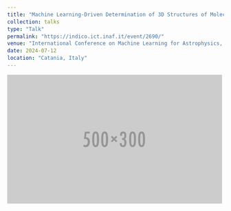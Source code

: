 ```yaml
---
title: "Machine Learning-Driven Determination of 3D Structures of Molecular Clouds in High-Resolution mm Images"
collection: talks
type: "Talk"
permalink: "https://indico.ict.inaf.it/event/2690/"
venue: "International Conference on Machine Learning for Astrophysics, University of Catania"
date: 2024-07-12
location: "Catania, Italy"
---
```


<img src='/images/500x300.png'>
